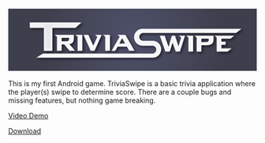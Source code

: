 ![alt text](logo.png)

This is my first Android game. TriviaSwipe is a basic trivia application where the player(s) swipe to determine score. There are a couple bugs and missing features, but nothing game breaking. 

[Video Demo](https://www.youtube.com/watch?v=N2dUVAtUElk&feature=youtu.be)


[Download](https://nofile.io/f/hXGrU0ANHJW/android-debug.apk)

